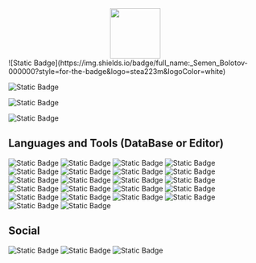 <div id="header" align="center">
  <img src="https://media.giphy.com/media/M9gbBd9nbDrOTu1Mqx/giphy.gif" width="100"/>
</div>
![Static Badge](https://img.shields.io/badge/full_name:_Semen_Bolotov-000000?style=for-the-badge&logo=stea223m&logoColor=white)

![Static Badge](https://img.shields.io/badge/Fav._lang:_JS_CSS_HTML_PyThon-000000?style=for-the-badge&logo=stea223m&logoColor=white)

![Static Badge](https://img.shields.io/badge/Fav._Editors:_Sublime_VS_Code_NotePad++-000000?style=for-the-badge&logo=stea223m&logoColor=white)

![Static Badge](https://img.shields.io/badge/MongoDB_one_love-000000?style=for-the-badge&logo=mongodb&logoColor=white)
## Languages and Tools (DataBase or Editor)
![Static Badge](https://img.shields.io/badge/javascript-000000?style=for-the-badge&logo=javascript&logoColor=white)
![Static Badge](https://img.shields.io/badge/python-000000?style=for-the-badge&logo=python&logoColor=white)
![Static Badge](https://img.shields.io/badge/gooo-000000?style=for-the-badge&logo=go&logoColor=white)
![Static Badge](https://img.shields.io/badge/lua-000000?style=for-the-badge&logo=lua&logoColor=white)
![Static Badge](https://img.shields.io/badge/html-000000?style=for-the-badge&logo=html5&logoColor=white)
![Static Badge](https://img.shields.io/badge/css-000000?style=for-the-badge&logo=css3)
![Static Badge](https://img.shields.io/badge/mongodb-000000?style=for-the-badge&logo=mongodb&logoColor=white)
![Static Badge](https://img.shields.io/badge/mongoose-000000?style=for-the-badge&logo=mongoose)
![Static Badge](https://img.shields.io/badge/sqlite-000000?style=for-the-badge&logo=sqlite&logoColor=white)
![Static Badge](https://img.shields.io/badge/mysql-000000?style=for-the-badge&logo=mysql)
![Static Badge](https://img.shields.io/badge/mariadb-000000?style=for-the-badge&logo=mariadb)
![Static Badge](https://img.shields.io/badge/vscode-000000?style=for-the-badge&logo=visualstudiocode&logoColor=white)
![Static Badge](https://img.shields.io/badge/sublime%20text-000000?style=for-the-badge&logo=sublime%20text&logoColor=white)
![Static Badge](https://img.shields.io/badge/postman-000000?style=for-the-badge&logo=postman&logoColor=white)
![Static Badge](https://img.shields.io/badge/termius-000000?style=for-the-badge&logo=termius&logoColor=white)
![Static Badge](https://img.shields.io/badge/git-000000?style=for-the-badge&logo=git&logoColor=white)
![Static Badge](https://img.shields.io/badge/flask-000000?style=for-the-badge&logo=flask&logoColor=white)
![Static Badge](https://img.shields.io/badge/npm-000000?style=for-the-badge&logo=npm&logoColor=white)
![Static Badge](https://img.shields.io/badge/nodejs-000000?style=for-the-badge&logo=node.js&logoColor=white)
![Static Badge](https://img.shields.io/badge/notepad++-000000?style=for-the-badge&logo=notepadplusplus&logoColor=white)
![Static Badge](https://img.shields.io/badge/.env-000000?style=for-the-badge&logo=dotenv&logoColor=white)
![Static Badge](https://img.shields.io/badge/typescript-000000?style=for-the-badge&logo=typescript&logoColor=white)

## Social
![Static Badge](https://img.shields.io/badge/vk-000000?style=for-the-badge&logo=vk&logoColor=white)
![Static Badge](https://img.shields.io/badge/telegram-000000?style=for-the-badge&logo=telegram&logoColor=white)
![Static Badge](https://img.shields.io/badge/discord-000000?style=for-the-badge&logo=discord&logoColor=white)
